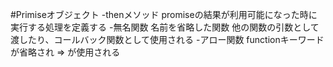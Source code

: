 #Primiseオブジェクト
-thenメソッド
  promiseの結果が利用可能になった時に実行する処理を定義する
-無名関数
  名前を省略した関数
  他の関数の引数として渡したり、コールバック関数として使用される
-アロー関数
  functionキーワードが省略され => が使用される
